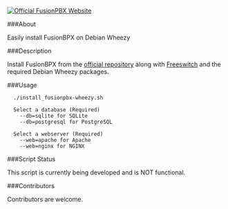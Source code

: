 [![Official FusionPBX Website](http://www.fusionpbx.com/themes/enhanced/images/logo.png)](http://www.fusionpbx.com)

###About

Easily install FusionBPX on Debian Wheezy

###Description

Install FusionBPX from the [official repository](https://code.google.com/p/fusionpbx/) along with [Freeswitch](http://www.freeswitch.org/) and the required Debian Wheezy packages.

###Usage

      ./install_fusionpbx-wheezy.sh

      Select a database (Required)
        --db=sqlite for SQLite
        --db=postgresql for PostgreSQL

      Select a webserver (Required)
        --web=apache for Apache
        --web=nginx for NGINX

###Script Status

This script is currently being developed and is NOT functional.

###Contributors

Contributors are welcome.
